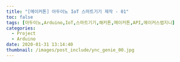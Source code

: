 ```yaml
---
title: "[메이커톤] 아두이노 IoT 스마트기기 제작 - 01"
toc: false
tags: [아두이노,Arduino,IoT,스마트기기,해커톤,메이커톤,API,메이커스랩지니]
categories:
  - Project
  - Arduino
date: 2020-01-31 13:14:40
thumbnail: /images/post_include/ync_genie_00.jpg
---
```

